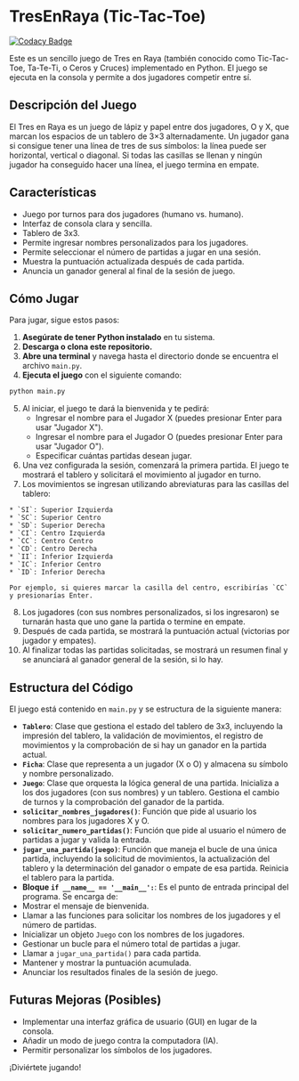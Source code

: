 
# TresEnRaya (Tic-Tac-Toe)

[![Codacy Badge](https://app.codacy.com/project/badge/Grade/5a4ef735f2ff46e6a4c6b4227d0c4816)](https://app.codacy.com/gh/draexx/TresEnRaya/dashboard?utm_source=gh&utm_medium=referral&utm_content=&utm_campaign=Badge_grade)

Este es un sencillo juego de Tres en Raya (también conocido como Tic-Tac-Toe, Ta-Te-Ti, o Ceros y Cruces) implementado en Python. El juego se ejecuta en la consola y permite a dos jugadores competir entre sí.

## Descripción del Juego

El Tres en Raya es un juego de lápiz y papel entre dos jugadores, O y X, que marcan los espacios de un tablero de 3×3 alternadamente. Un jugador gana si consigue tener una línea de tres de sus símbolos: la línea puede ser horizontal, vertical o diagonal. Si todas las casillas se llenan y ningún jugador ha conseguido hacer una línea, el juego termina en empate.

## Características

* Juego por turnos para dos jugadores (humano vs. humano).
* Interfaz de consola clara y sencilla.
* Tablero de 3x3.
* Permite ingresar nombres personalizados para los jugadores.
* Permite seleccionar el número de partidas a jugar en una sesión.
* Muestra la puntuación actualizada después de cada partida.
* Anuncia un ganador general al final de la sesión de juego.

## Cómo Jugar

Para jugar, sigue estos pasos:

1. **Asegúrate de tener Python instalado** en tu sistema.
2. **Descarga o clona este repositorio.**
3. **Abre una terminal** y navega hasta el directorio donde se encuentra el archivo `main.py`.
4. **Ejecuta el juego** con el siguiente comando:

```bash
python main.py
```

5. Al iniciar, el juego te dará la bienvenida y te pedirá:
    * Ingresar el nombre para el Jugador X (puedes presionar Enter para usar "Jugador X").
    * Ingresar el nombre para el Jugador O (puedes presionar Enter para usar "Jugador O").
    * Especificar cuántas partidas desean jugar.
6. Una vez configurada la sesión, comenzará la primera partida. El juego te mostrará el tablero y solicitará el movimiento al jugador en turno.
7. Los movimientos se ingresan utilizando abreviaturas para las casillas del tablero:

```text
* `SI`: Superior Izquierda
* `SC`: Superior Centro
* `SD`: Superior Derecha
* `CI`: Centro Izquierda
* `CC`: Centro Centro
* `CD`: Centro Derecha
* `II`: Inferior Izquierda
* `IC`: Inferior Centro
* `ID`: Inferior Derecha

Por ejemplo, si quieres marcar la casilla del centro, escribirías `CC` y presionarías Enter.
```

8. Los jugadores (con sus nombres personalizados, si los ingresaron) se turnarán hasta que uno gane la partida o termine en empate.
9. Después de cada partida, se mostrará la puntuación actual (victorias por jugador y empates).
10. Al finalizar todas las partidas solicitadas, se mostrará un resumen final y se anunciará al ganador general de la sesión, si lo hay.

## Estructura del Código

El juego está contenido en `main.py` y se estructura de la siguiente manera:

* **`Tablero`**: Clase que gestiona el estado del tablero de 3x3, incluyendo la impresión del tablero, la validación de movimientos, el registro de movimientos y la comprobación de si hay un ganador en la partida actual.
* **`Ficha`**: Clase que representa a un jugador (X o O) y almacena su símbolo y nombre personalizado.
* **`Juego`**: Clase que orquesta la lógica general de una partida. Inicializa a los dos jugadores (con sus nombres) y un tablero. Gestiona el cambio de turnos y la comprobación del ganador de la partida.
* **`solicitar_nombres_jugadores()`**: Función que pide al usuario los nombres
   para los jugadores X y O.
* **`solicitar_numero_partidas()`**: Función que pide al usuario el número de partidas a jugar y valida la entrada.
* **`jugar_una_partida(juego)`**: Función que maneja el bucle de una única partida, incluyendo la solicitud de movimientos, la actualización del tablero y la determinación del ganador o empate de esa partida. Reinicia el tablero para la partida.
* **Bloque `if __name__ == '__main__':`**: Es el punto de entrada principal del programa. Se encarga de:
* Mostrar el mensaje de bienvenida.
* Llamar a las funciones para solicitar los nombres de los jugadores y el número de partidas.
* Inicializar un objeto `Juego` con los nombres de los jugadores.
* Gestionar un bucle para el número total de partidas a jugar.
* Llamar a `jugar_una_partida()` para cada partida.
* Mantener y mostrar la puntuación acumulada.
* Anunciar los resultados finales de la sesión de juego.

## Futuras Mejoras (Posibles)

* Implementar una interfaz gráfica de usuario (GUI) en lugar de la consola.
* Añadir un modo de juego contra la computadora (IA).
* Permitir personalizar los símbolos de los jugadores.

¡Diviértete jugando!

